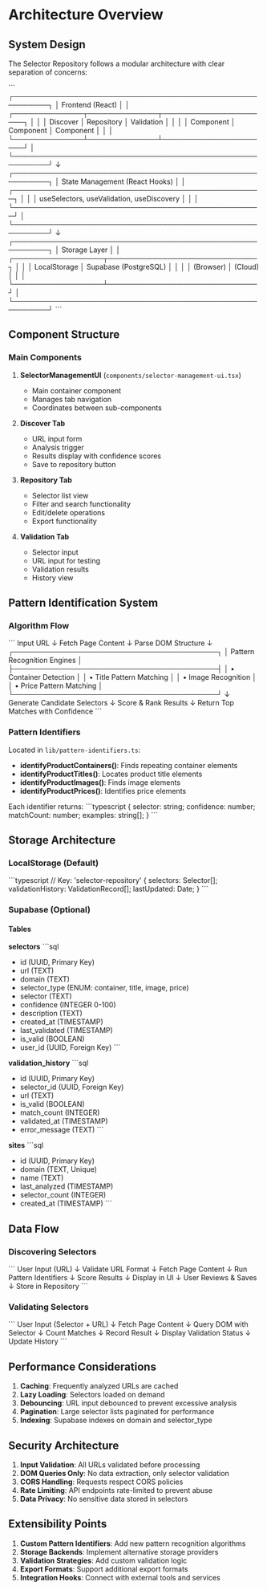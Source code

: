 # Architecture Overview

## System Design

The Selector Repository follows a modular architecture with clear separation of concerns:

\`\`\`
┌─────────────────────────────────────────────────────────┐
│                    Frontend (React)                      │
│  ┌──────────────┬──────────────┬──────────────────────┐ │
│  │  Discover    │  Repository  │    Validation        │ │
│  │  Component   │  Component   │    Component         │ │
│  └──────────────┴──────────────┴──────────────────────┘ │
└─────────────────────────────────────────────────────────┘
                          ↓
┌─────────────────────────────────────────────────────────┐
│              State Management (React Hooks)             │
│  ┌──────────────────────────────────────────────────┐   │
│  │  useSelectors, useValidation, useDiscovery      │   │
│  └──────────────────────────────────────────────────┘   │
└─────────────────────────────────────────────────────────┘
                          ↓
┌─────────────────────────────────────────────────────────┐
│              Storage Layer                              │
│  ┌──────────────────┬──────────────────────────────┐   │
│  │  LocalStorage    │  Supabase (PostgreSQL)      │   │
│  │  (Browser)       │  (Cloud)                    │   │
│  └──────────────────┴──────────────────────────────┘   │
└─────────────────────────────────────────────────────────┘
\`\`\`

## Component Structure

### Main Components

1. **SelectorManagementUI** (`components/selector-management-ui.tsx`)
   - Main container component
   - Manages tab navigation
   - Coordinates between sub-components

2. **Discover Tab**
   - URL input form
   - Analysis trigger
   - Results display with confidence scores
   - Save to repository button

3. **Repository Tab**
   - Selector list view
   - Filter and search functionality
   - Edit/delete operations
   - Export functionality

4. **Validation Tab**
   - Selector input
   - URL input for testing
   - Validation results
   - History view

## Pattern Identification System

### Algorithm Flow

\`\`\`
Input URL
    ↓
Fetch Page Content
    ↓
Parse DOM Structure
    ↓
┌─────────────────────────────────────────┐
│  Pattern Recognition Engines            │
├─────────────────────────────────────────┤
│ • Container Detection                   │
│ • Title Pattern Matching                │
│ • Image Recognition                     │
│ • Price Pattern Matching                │
└─────────────────────────────────────────┘
    ↓
Generate Candidate Selectors
    ↓
Score & Rank Results
    ↓
Return Top Matches with Confidence
\`\`\`

### Pattern Identifiers

Located in `lib/pattern-identifiers.ts`:

- **identifyProductContainers()**: Finds repeating container elements
- **identifyProductTitles()**: Locates product title elements
- **identifyProductImages()**: Finds image elements
- **identifyProductPrices()**: Identifies price elements

Each identifier returns:
\`\`\`typescript
{
  selector: string;
  confidence: number;
  matchCount: number;
  examples: string[];
}
\`\`\`

## Storage Architecture

### LocalStorage (Default)

\`\`\`typescript
// Key: 'selector-repository'
{
  selectors: Selector[];
  validationHistory: ValidationRecord[];
  lastUpdated: Date;
}
\`\`\`

### Supabase (Optional)

#### Tables

**selectors**
\`\`\`sql
- id (UUID, Primary Key)
- url (TEXT)
- domain (TEXT)
- selector_type (ENUM: container, title, image, price)
- selector (TEXT)
- confidence (INTEGER 0-100)
- description (TEXT)
- created_at (TIMESTAMP)
- last_validated (TIMESTAMP)
- is_valid (BOOLEAN)
- user_id (UUID, Foreign Key)
\`\`\`

**validation_history**
\`\`\`sql
- id (UUID, Primary Key)
- selector_id (UUID, Foreign Key)
- url (TEXT)
- is_valid (BOOLEAN)
- match_count (INTEGER)
- validated_at (TIMESTAMP)
- error_message (TEXT)
\`\`\`

**sites**
\`\`\`sql
- id (UUID, Primary Key)
- domain (TEXT, Unique)
- name (TEXT)
- last_analyzed (TIMESTAMP)
- selector_count (INTEGER)
- created_at (TIMESTAMP)
\`\`\`

## Data Flow

### Discovering Selectors

\`\`\`
User Input (URL)
    ↓
Validate URL Format
    ↓
Fetch Page Content
    ↓
Run Pattern Identifiers
    ↓
Score Results
    ↓
Display in UI
    ↓
User Reviews & Saves
    ↓
Store in Repository
\`\`\`

### Validating Selectors

\`\`\`
User Input (Selector + URL)
    ↓
Fetch Page Content
    ↓
Query DOM with Selector
    ↓
Count Matches
    ↓
Record Result
    ↓
Display Validation Status
    ↓
Update History
\`\`\`

## Performance Considerations

1. **Caching**: Frequently analyzed URLs are cached
2. **Lazy Loading**: Selectors loaded on demand
3. **Debouncing**: URL input debounced to prevent excessive analysis
4. **Pagination**: Large selector lists paginated for performance
5. **Indexing**: Supabase indexes on domain and selector_type

## Security Architecture

1. **Input Validation**: All URLs validated before processing
2. **DOM Queries Only**: No data extraction, only selector validation
3. **CORS Handling**: Requests respect CORS policies
4. **Rate Limiting**: API endpoints rate-limited to prevent abuse
5. **Data Privacy**: No sensitive data stored in selectors

## Extensibility Points

1. **Custom Pattern Identifiers**: Add new pattern recognition algorithms
2. **Storage Backends**: Implement alternative storage providers
3. **Validation Strategies**: Add custom validation logic
4. **Export Formats**: Support additional export formats
5. **Integration Hooks**: Connect with external tools and services
